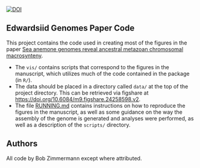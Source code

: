 [![DOI](https://zenodo.org/badge/678549182.svg)](https://zenodo.org/badge/latestdoi/678549182)

## Edwardsiid Genomes Paper Code

This project contains the code used in creating most of the figures in the
paper [Sea anemone genomes reveal ancestral metazoan chromosomal macrosynteny](https://www.biorxiv.org/content/10.1101/2020.10.30.359448v3).

- The `vis/` contains scripts that correspond to the figures in the manuscript, which utilizes much of the code contained in the package (in `R/`).
- The data should be placed in a directory called `data/` at the top of the project directory. This can be retrieved via figshare at https://doi.org/10.6084/m9.figshare.24258598.v2.
- The file [RUNNING.md](RUNNING.md) contains instructions on how to reproduce the figures in the manuscript, as well as some guidance on
  the way the assembly of the genome is generated and analyses were performed, as well as a description of the `scripts/` directory.

## Authors

All code by Bob Zimmermann except where attributed.
